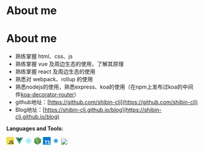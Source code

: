 # About me

# About me
* 熟练掌握 html、css、js
* 熟练掌握 vue 及周边生态的使用，了解其原理
* 熟练掌握 react 及周边生态的使用
* 熟悉对 webpack、rollup 的使用
* 熟悉nodejs的使用，熟悉express、koa的使用（在npm上发布过koa的中间件[koa-decorator-router](https://www.npmjs.com/package/koa-decorator-router)）
* github地址：[https://github.com/shibin-cli](https://github.com/shibin-cli)
* Blog地址：[https://shibin-cli.github.io/blog](https://shibin-cli.github.io/blog)

**Languages and Tools:**  

<code><img height="20" src="https://raw.githubusercontent.com/github/explore/80688e429a7d4ef2fca1e82350fe8e3517d3494d/topics/javascript/javascript.png"></code>
<code><img height="20" src="https://raw.githubusercontent.com/github/explore/80688e429a7d4ef2fca1e82350fe8e3517d3494d/topics/vue/vue.png"></code>
<code><img height="20" src="https://raw.githubusercontent.com/github/explore/80688e429a7d4ef2fca1e82350fe8e3517d3494d/topics/react/react.png"></code>
<code><img height="20" src="https://raw.githubusercontent.com/github/explore/80688e429a7d4ef2fca1e82350fe8e3517d3494d/topics/nodejs/nodejs.png"></code>
<code><img height="20" src="https://raw.githubusercontent.com/github/explore/80688e429a7d4ef2fca1e82350fe8e3517d3494d/topics/typescript/typescript.png"></code>
<code><img height="20" src="https://raw.githubusercontent.com/github/explore/80688e429a7d4ef2fca1e82350fe8e3517d3494d/topics/webpack/webpack.png"></code>
<code><img height="20" src="https://camo.githubusercontent.com/50e43473527a57747fb7cd9b0061355205ac9a2763207a78d9812ceef1da52c0/68747470733a2f2f726f6c6c75706a732e6f72672f6c6f676f2e737667"></code>
